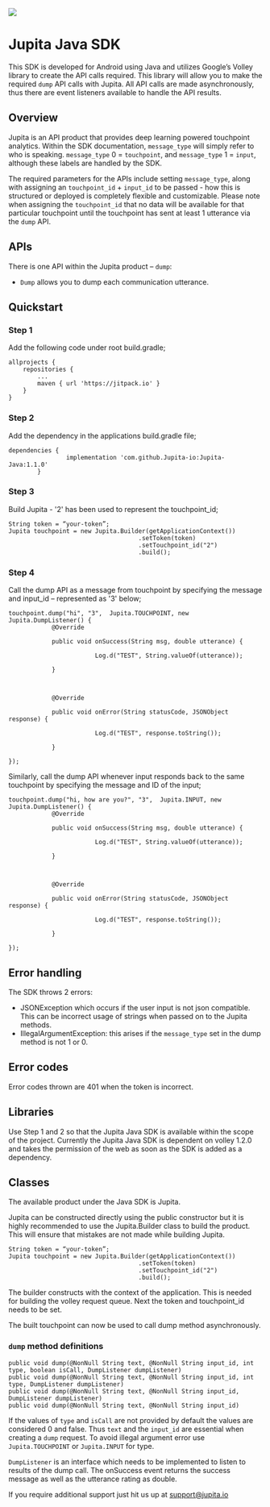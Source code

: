 [![](https://jitpack.io/v/Jupita-io/Jupita-Java.svg)](https://jitpack.io/#Jupita-io/Jupita-Java)

# Jupita Java SDK

This SDK is developed for Android using Java and utilizes Google’s Volley library to create the API calls required. This library will allow you to make the required `dump` API calls with Jupita. All API calls are made asynchronously, thus there are event listeners available to handle the API results.

## Overview
Jupita is an API product that provides deep learning powered touchpoint analytics. Within the SDK documentation, `message_type` will simply refer to who is speaking. `message_type` 0 = `touchpoint`, and `message_type` 1 = `input`, although these labels are handled by the SDK.

The required parameters for the APIs include setting `message_type`, along with assigning an `touchpoint_id` + `input_id` to be passed - how this is structured or deployed is completely flexible and customizable. Please note when assigning the `touchpoint_id` that no data will be available for that particular touchpoint until the touchpoint has sent at least 1 utterance via the `dump` API. 

## APIs
There is one API within the Jupita product – `dump`:

- `Dump` allows you to dump each communication utterance.

## Quickstart
### Step 1
Add the following code under root build.gradle;

```
allprojects {
    repositories {
        ...
        maven { url 'https://jitpack.io' }
    }
}
```

### Step 2
Add the dependency in the applications build.gradle file;

```
dependencies {
                implementation 'com.github.Jupita-io:Jupita-Java:1.1.0'
	    }
```

### Step 3
Build Jupita - '2' has been used to represent the touchpoint_id;

```
String token = “your-token”;
Jupita touchpoint = new Jupita.Builder(getApplicationContext())
                                    .setToken(token)
                                    .setTouchpoint_id("2")
                                    .build();
```

### Step 4
Call the dump API as a message from touchpoint by specifying the message and input_id – represented as '3' below;

```
touchpoint.dump("hi", "3",  Jupita.TOUCHPOINT, new Jupita.DumpListener() {
            @Override

            public void onSuccess(String msg, double utterance) {

                        Log.d("TEST", String.valueOf(utterance));

            }



            @Override

            public void onError(String statusCode, JSONObject response) {

                        Log.d("TEST", response.toString());

            }

});
```


Similarly, call the dump API whenever input responds back to the same touchpoint by specifying the message and ID of the input;

```
touchpoint.dump("hi, how are you?", "3",  Jupita.INPUT, new Jupita.DumpListener() {
            @Override

            public void onSuccess(String msg, double utterance) {

                        Log.d("TEST", String.valueOf(utterance));

            }



            @Override

            public void onError(String statusCode, JSONObject response) {

                        Log.d("TEST", response.toString());

            }

});
```

## Error handling
The SDK throws 2 errors:
- JSONException which occurs if the user input is not json compatible. This can be incorrect usage of strings when passed on to the Jupita methods.
- IllegalArgumentException: this arises if the `message_type` set in the dump method is not 1 or 0.

## Error codes
Error codes thrown are 401 when the token is incorrect.

## Libraries
Use Step 1 and 2 so that the Jupita Java SDK is available within the scope of the project.
Currently the Jupita Java SDK is dependent on volley 1.2.0 and takes the permission of the web as soon as the SDK is added as a dependency.

## Classes
The available product under the Java SDK is Jupita.

Jupita can be constructed directly using the public constructor but it is highly recommended to use the Jupita.Builder class to build the product. This will ensure that mistakes are not made while building Jupita.

```
String token = “your-token”;
Jupita touchpoint = new Jupita.Builder(getApplicationContext())
                                    .setToken(token)
                                    .setTouchpoint_id("2")
                                    .build();
```

The builder constructs with the context of the application. This is needed for building the volley request queue. Next the token and touchpoint_id needs to be set.

The built touchpoint can now be used to call dump method asynchronously.

### `dump` method definitions

```
public void dump(@NonNull String text, @NonNull String input_id, int type, boolean isCall, DumpListener dumpListener)
public void dump(@NonNull String text, @NonNull String input_id, int type, DumpListener dumpListener)
public void dump(@NonNull String text, @NonNull String input_id, DumpListener dumpListener)
public void dump(@NonNull String text, @NonNull String input_id)
```

If the values of `type` and `isCall` are not provided by default the values are considered 0 and false. Thus `text` and the `input_id` are essential when creating a `dump` request. To avoid illegal argument error use `Jupita.TOUCHPOINT` or `Jupita.INPUT` for type.

`DumpListener` is an interface which needs to be implemented to listen to results of the dump call. The onSuccess event returns the success message as well as the utterance rating as double.

If you require additional support just hit us up at support@jupita.io 
